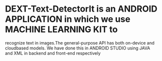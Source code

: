 # DEXT-Text-DetectorIt is an ANDROID APPLICATION in which we use MACHINE LEARNING KIT to
recognize text in images.The general-purpose API has both on-device and cloudbased models. We have done this in ANDROID STUDIO using JAVA and XML in
backend and front-end respectively
